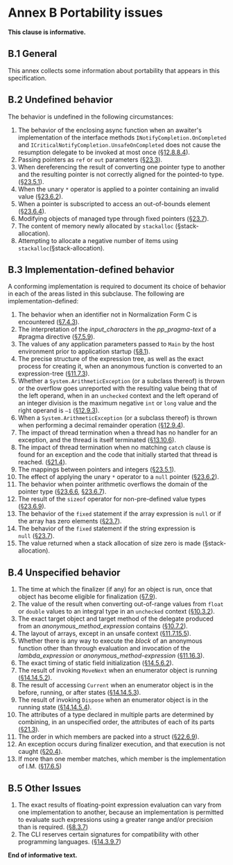 # Annex B Portability issues

**This clause is informative.**

## B.1 General

This annex collects some information about portability that appears in this specification.

## B.2 Undefined behavior

The behavior is undefined in the following circumstances:

1. The behavior of the enclosing async function when an awaiter's implementation of the interface methods `INotifyCompletion.OnCompleted` and `ICriticalNotifyCompletion.UnsafeOnCompleted` does not cause the resumption delegate to be invoked at most once ([§12.8.8.4](expressions.md#12884-run-time-evaluation-of-await-expressions)).
1. Passing pointers as `ref` or `out` parameters ([§23.3](unsafe-code.md#233-pointer-types)).
1. When dereferencing the result of converting one pointer type to another and the resulting pointer is not correctly aligned for the pointed-to type. ([§23.5.1](unsafe-code.md#2351-general)).
1. When the unary `*` operator is applied to a pointer containing an invalid value ([§23.6.2](unsafe-code.md#2362-pointer-indirection)).
1. When a pointer is subscripted to access an out-of-bounds element ([§23.6.4](unsafe-code.md#2364-pointer-element-access)).
1. Modifying objects of managed type through fixed pointers ([§23.7](unsafe-code.md#237-the-fixed-statement)).
1. The content of memory newly allocated by `stackalloc` (§stack-allocation).
1. Attempting to allocate a negative number of items using `stackalloc`(§stack-allocation).

## B.3 Implementation-defined behavior

A conforming implementation is required to document its choice of behavior in each of the areas listed in this subclause. The following are implementation-defined:

1. The behavior when an identifier not in Normalization Form C is encountered ([§7.4.3](lexical-structure.md#743-identifiers)).
1. The interpretation of the *input_characters* in the *pp_pragma-text* of a #pragma directive ([§7.5.9](lexical-structure.md#759-pragma-directives)).
1. The values of any application parameters passed to `Main` by the host environment prior to application startup ([§8.1](basic-concepts.md#81-application-startup)).
1. The precise structure of the expression tree, as well as the exact process for creating it, when an anonymous function is converted to an expression-tree ([§11.7.3](conversions.md#1173-evaluation-of-anonymous-function-conversions-to-expression-tree-types)).
1. Whether a `System.ArithmeticException` (or a subclass thereof) is thrown or the overflow goes unreported with the resulting value being that of the left operand, when in an `unchecked` context and the left operand of an integer division is the maximum negative `int` or `long` value and the right operand is `–1` ([§12.9.3](expressions.md#1293-division-operator)).
1. When a `System.ArithmeticException` (or a subclass thereof) is thrown when performing a decimal remainder operation ([§12.9.4](expressions.md#1294-remainder-operator)).
1. The impact of thread termination when a thread has no handler for an exception, and the thread is itself terminated ([§13.10.6](statements.md#13106-the-throw-statement)).
1. The impact of thread termination when no matching `catch` clause is found for an exception and the code that initially started that thread is reached. ([§21.4](exceptions.md#214-how-exceptions-are-handled)).
1. The mappings between pointers and integers ([§23.5.1](unsafe-code.md#2351-general)).
1. The effect of applying the unary `*` operator to a `null` pointer ([§23.6.2](unsafe-code.md#2362-pointer-indirection)).
1. The behavior when pointer arithmetic overflows the domain of the pointer type ([§23.6.6](unsafe-code.md#2366-pointer-increment-and-decrement), [§23.6.7](unsafe-code.md#2367-pointer-arithmetic)).
1. The result of the `sizeof` operator for non-pre-defined value types ([§23.6.9](unsafe-code.md#2369-the-sizeof-operator)).
1. The behavior of the `fixed` statement if the array expression is `null` or if the array has zero elements ([§23.7](unsafe-code.md#237-the-fixed-statement)).
1. The behavior of the `fixed` statement if the string expression is `null` ([§23.7](unsafe-code.md#237-the-fixed-statement)).
1. The value returned when a stack allocation of size zero is made (§stack-allocation).

## B.4 Unspecified behavior

1. The time at which the finalizer (if any) for an object is run, once that object has become eligible for finalization ([§7.9](basic-concepts.md#79-automatic-memory-management)).
1. The value of the result when converting out-of-range values from `float` or `double` values to an integral type in an `unchecked` context ([§10.3.2](conversions.md#1032-explicit-numeric-conversions)).
1. The exact target object and target method of the delegate produced from an *anonymous_method_expression* contains ([§10.7.2](conversions.md#1072-evaluation-of-anonymous-function-conversions-to-delegate-types)).
1. The layout of arrays, except in an unsafe context ([§11.7.15.5](expressions.md#117155-array-creation-expressions)).
1. Whether there is any way to execute the *block* of an anonymous function other than through evaluation and invocation of the *lambda_expression* or *anonymous_method-expression* ([§11.16.3](expressions.md#11163-anonymous-function-bodies)).
1. The exact timing of static field initialization ([§14.5.6.2](classes.md#14562-static-field-initialization)).
1. The result of invoking `MoveNext` when an enumerator object is running ([§14.14.5.2](classes.md#141452-the-movenext-method)).
1. The result of accessing `Current` when an enumerator object is in the before, running, or after states ([§14.14.5.3](classes.md#141453-the-current-property)).
1. The result of invoking `Dispose` when an enumerator object is in the running state ([§14.14.5.4](classes.md#141454-the-dispose-method)).
1. The attributes of a type declared in multiple parts are determined by combining, in an unspecified order, the attributes of each of its parts ([§21.3](attributes.md#213-attribute-specification)).
1. The order in which members are packed into a struct ([§22.6.9](unsafe-code.md#2269-the-sizeof-operator)).
1. An exception occurs during finalizer execution, and that execution is not caught ([§20.4](exceptions.md#204-how-exceptions-are-handled)).
1. If more than one member matches, which member is the implementation of I.M. ([§17.6.5](interfaces.md#1765-interface-mapping))

## B.5 Other Issues

1. The exact results of floating-point expression evaluation can vary from one implementation to another, because an implementation is permitted to evaluate such expressions using a greater range and/or precision than is required. ([§8.3.7](types.md#837-floating-point-types))
1. The CLI reserves certain signatures for compatibility with other programming languages. ([§14.3.9.7](classes.md#14397-nested-types-in-generic-classes))

**End of informative text.**
